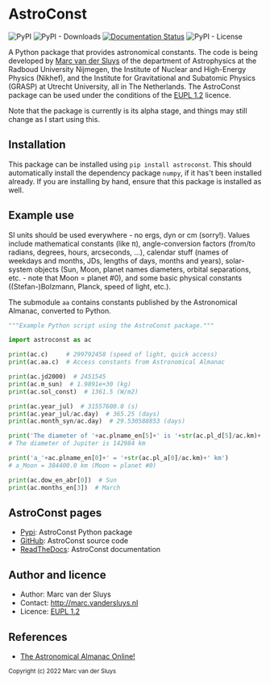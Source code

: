 # AstroConst #

![PyPI](https://img.shields.io/pypi/v/astroconst?color=%230A0) ![PyPI -
Downloads](https://img.shields.io/pypi/dm/astroconst) [![Documentation
Status](https://readthedocs.org/projects/astroconst/badge/?version=latest)](https://astroconst.readthedocs.io/en/latest/?badge=latest)
![PyPI - License](https://img.shields.io/pypi/l/astroconst?color=%230A0)

A Python package that provides astronomical constants. 
The code is being developed by [Marc van der Sluys](http://marc.vandersluys.nl) of the department of 
Astrophysics at the Radboud University Nijmegen, the Institute of Nuclear and High-Energy Physics (Nikhef), 
and the Institute for Gravitational and Subatomic Physics (GRASP) at Utrecht University, all in The 
Netherlands.  The AstroConst package can be used under the conditions of the 
[EUPL 1.2](https://www.eupl.eu/1.2/en/) licence.

Note that the package is currently is its alpha stage, and things may still change as I start using this.


## Installation ##

This package can be installed using `pip install astroconst`.  This should automatically install the
dependency package `numpy`, if it has't been installed already.  If you are installing by hand, ensure that
this package is installed as well.


## Example use ##

SI units should be used everywhere - no ergs, dyn or cm (sorry!).  Values include mathematical constants (like
&pi;), angle-conversion factors (from/to radians, degrees, hours, arcseconds, ...), calendar stuff (names of
weekdays and months, JDs, lengths of days, months and years), solar-system objects (Sun, Moon, planet
names diameters, orbital separations, etc. - note that Moon = planet #0), and some basic physical constants
((Stefan-)Bolzmann, Planck, speed of light, etc.).

The submodule `aa` contains constants published by the Astronomical Almanac, converted to Python.


```python
"""Example Python script using the AstroConst package."""

import astroconst as ac

print(ac.c)     # 299792458 (speed of light, quick access)
print(ac.aa.c)  # Access constants from Astronomical Almanac

print(ac.jd2000)  # 2451545
print(ac.m_sun)  # 1.9891e+30 (kg)
print(ac.sol_const)  # 1361.5 (W/m2)

print(ac.year_jul)  # 31557600.0 (s)
print(ac.year_jul/ac.day)  # 365.25 (days)
print(ac.month_syn/ac.day)  # 29.530588853 (days)

print('The diameter of '+ac.plname_en[5]+' is '+str(ac.pl_d[5]/ac.km)+' km')
# The diameter of Jupiter is 142984 km

print('a_'+ac.plname_en[0]+' = '+str(ac.pl_a[0]/ac.km)+' km')
# a_Moon = 384400.0 km (Moon = planet #0)

print(ac.dow_en_abr[0])  # Sun
print(ac.months_en[3])  # March
```


## AstroConst pages ##

* [Pypi](https://pypi.org/project/astroconst/): AstroConst Python package
* [GitHub](https://github.com/MarcvdSluys/AstroConst/): AstroConst source code
* [ReadTheDocs](https://astroconst.readthedocs.io/): AstroConst documentation


## Author and licence ##

* Author: Marc van der Sluys
* Contact: http://marc.vandersluys.nl
* Licence: [EUPL 1.2](https://www.eupl.eu/1.2/en/)


## References ##

* [The Astronomical Almanac Online!](http://asa.hmnao.com/SecK/Constants.html)


<sub>Copyright (c) 2022 Marc van der Sluys</sub>
